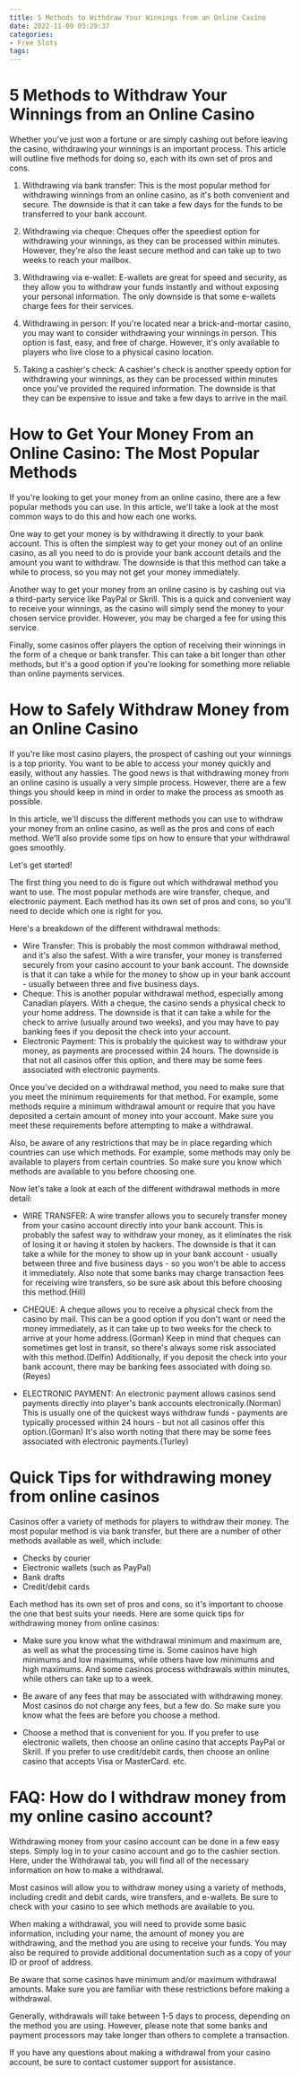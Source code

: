 ```yaml
---
title: 5 Methods to Withdraw Your Winnings from an Online Casino 
date: 2022-11-09 03:29:37
categories:
- Free Slots
tags:
---
```



#  5 Methods to Withdraw Your Winnings from an Online Casino 

Whether you've just won a fortune or are simply cashing out before leaving the casino, withdrawing your winnings is an important process. This article will outline five methods for doing so, each with its own set of pros and cons.

1. Withdrawing via bank transfer: This is the most popular method for withdrawing winnings from an online casino, as it's both convenient and secure. The downside is that it can take a few days for the funds to be transferred to your bank account.

2. Withdrawing via cheque: Cheques offer the speediest option for withdrawing your winnings, as they can be processed within minutes. However, they're also the least secure method and can take up to two weeks to reach your mailbox.

3. Withdrawing via e-wallet: E-wallets are great for speed and security, as they allow you to withdraw your funds instantly and without exposing your personal information. The only downside is that some e-wallets charge fees for their services.

4. Withdrawing in person: If you're located near a brick-and-mortar casino, you may want to consider withdrawing your winnings in person. This option is fast, easy, and free of charge. However, it's only available to players who live close to a physical casino location.

5. Taking a cashier's check: A cashier's check is another speedy option for withdrawing your winnings, as they can be processed within minutes once you've provided the required information. The downside is that they can be expensive to issue and take a few days to arrive in the mail.

#  How to Get Your Money From an Online Casino: The Most Popular Methods 

If you're looking to get your money from an online casino, there are a few popular methods you can use. In this article, we'll take a look at the most common ways to do this and how each one works.

One way to get your money is by withdrawing it directly to your bank account. This is often the simplest way to get your money out of an online casino, as all you need to do is provide your bank account details and the amount you want to withdraw. The downside is that this method can take a while to process, so you may not get your money immediately.

Another way to get your money from an online casino is by cashing out via a third-party service like PayPal or Skrill. This is a quick and convenient way to receive your winnings, as the casino will simply send the money to your chosen service provider. However, you may be charged a fee for using this service.

Finally, some casinos offer players the option of receiving their winnings in the form of a cheque or bank transfer. This can take a bit longer than other methods, but it's a good option if you're looking for something more reliable than online payments services.

#  How to Safely Withdraw Money from an Online Casino 

If you're like most casino players, the prospect of cashing out your winnings is a top priority. You want to be able to access your money quickly and easily, without any hassles. The good news is that withdrawing money from an online casino is usually a very simple process. However, there are a few things you should keep in mind in order to make the process as smooth as possible.

In this article, we'll discuss the different methods you can use to withdraw your money from an online casino, as well as the pros and cons of each method. We'll also provide some tips on how to ensure that your withdrawal goes smoothly.

Let's get started!

The first thing you need to do is figure out which withdrawal method you want to use. The most popular methods are wire transfer, cheque, and electronic payment. Each method has its own set of pros and cons, so you'll need to decide which one is right for you.

Here's a breakdown of the different withdrawal methods:
 
- Wire Transfer: This is probably the most common withdrawal method, and it's also the safest. With a wire transfer, your money is transferred securely from your casino account to your bank account. The downside is that it can take a while for the money to show up in your bank account - usually between three and five business days. 
- Cheque: This is another popular withdrawal method, especially among Canadian players. With a cheque, the casino sends a physical check to your home address. The downside is that it can take a while for the check to arrive (usually around two weeks), and you may have to pay banking fees if you deposit the check into your account. 
- Electronic Payment: This is probably the quickest way to withdraw your money, as payments are processed within 24 hours. The downside is that not all casinos offer this option, and there may be some fees associated with electronic payments. 

Once you've decided on a withdrawal method, you need to make sure that you meet the minimum requirements for that method. For example, some methods require a minimum withdrawal amount or require that you have deposited a certain amount of money into your account. Make sure you meet these requirements before attempting to make a withdrawal.

Also, be aware of any restrictions that may be in place regarding which countries can use which methods. For example, some methods may only be available to players from certain countries. So make sure you know which methods are available to you before choosing one.

Now let's take a look at each of the different withdrawal methods in more detail:  

- WIRE TRANSFER: A wire transfer allows you to securely transfer money from your casino account directly into your bank account. This is probably the safest way to withdraw your money, as it eliminates the risk of losing it or having it stolen by hackers. The downside is that it can take a while for the money to show up in your bank account - usually between three and five business days - so you won't be able to access it immediately. Also note that some banks may charge transaction fees for receiving wire transfers, so be sure ask about this before choosing this method.(Hill)

- CHEQUE: A cheque allows you to receive a physical check from the casino by mail. This can be a good option if you don't want or need the money immediately, as it can take up to two weeks for the check to arrive at your home address.(Gorman) Keep in mind that cheques can sometimes get lost in transit, so there's always some risk associated with this method.(Delfin) Additionally, if you deposit the check into your bank account, there may be banking fees associated with doing so.(Reyes) 

- ELECTRONIC PAYMENT: An electronic payment allows casinos send payments directly into player's bank accounts electronically.(Norman) This is usually one of the quickest ways withdraw funds - payments are typically processed within 24 hours - but not all casinos offer this option.(Gorman) It's also worth noting that there may be some fees associated with electronic payments.(Turley)

#  Quick Tips for withdrawing money from online casinos 

Casinos offer a variety of methods for players to withdraw their money. The most popular method is via bank transfer, but there are a number of other methods available as well, which include:

- Checks by courier
- Electronic wallets (such as PayPal)
- Bank drafts
- Credit/debit cards

Each method has its own set of pros and cons, so it's important to choose the one that best suits your needs. Here are some quick tips for withdrawing money from online casinos:

- Make sure you know what the withdrawal minimum and maximum are, as well as what the processing time is. Some casinos have high minimums and low maximums, while others have low minimums and high maximums. And some casinos process withdrawals within minutes, while others can take up to a week.

- Be aware of any fees that may be associated with withdrawing money. Most casinos do not charge any fees, but a few do. So make sure you know what the fees are before you choose a method.

- Choose a method that is convenient for you. If you prefer to use electronic wallets, then choose an online casino that accepts PayPal or Skrill. If you prefer to use credit/debit cards, then choose an online casino that accepts Visa or MasterCard. etc.

#  FAQ: How do I withdraw money from my online casino account?

Withdrawing money from your casino account can be done in a few easy steps. Simply log in to your casino account and go to the cashier section. Here, under the Withdrawal tab, you will find all of the necessary information on how to make a withdrawal.

Most casinos will allow you to withdraw money using a variety of methods, including credit and debit cards, wire transfers, and e-wallets. Be sure to check with your casino to see which methods are available to you.

When making a withdrawal, you will need to provide some basic information, including your name, the amount of money you are withdrawing, and the method you are using to receive your funds. You may also be required to provide additional documentation such as a copy of your ID or proof of address.

Be aware that some casinos have minimum and/or maximum withdrawal amounts. Make sure you are familiar with these restrictions before making a withdrawal.

 Generally, withdrawals will take between 1-5 days to process, depending on the method you are using. However, please note that some banks and payment processors may take longer than others to complete a transaction.

If you have any questions about making a withdrawal from your casino account, be sure to contact customer support for assistance.